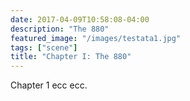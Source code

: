```yaml
---
date: 2017-04-09T10:58:08-04:00
description: "The 880"
featured_image: "/images/testata1.jpg"
tags: ["scene"]
title: "Chapter I: The 880"
---
```


Chapter 1 ecc ecc.
